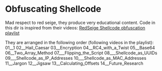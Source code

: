 # Obfuscating Shellcode 
Mad respect to red seige, they produce very educational content. Code in this dir is inspired from their videos:
[RedSeige Shellcode obfuscation playlist](https://www.youtube.com/watch?v=1Dedfg6cqpg&list=PLT3EmOikjcyY2t6zVJT7rSB1sqK2IMq4e&pp=iAQB)

They are arranged in the following order (following videos in the playlist):
01__1
02__Hail_Caesar
03__Encryption
04__RC4_with_a_Twist
05__Base64
06__Two_Array_Method
07___Flipping_the_Script
08___Shellcode_as_UUIDs
09___Shellcode_as_IP_Addresses
10___Shellcode_as_MAC_Addresses
11__Jargon
12__Jigsaw
13__Calculating_Offsets
14__Future_Research
